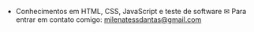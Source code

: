 - Conhecimentos em HTML, CSS, JavaScript e teste de software
✉ Para entrar em contato comigo: milenatessdantas@gmail.com
